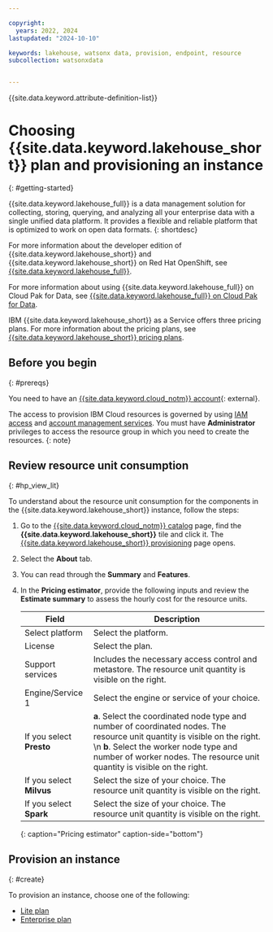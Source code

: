 ```yaml
---

copyright:
  years: 2022, 2024
lastupdated: "2024-10-10"

keywords: lakehouse, watsonx data, provision, endpoint, resource
subcollection: watsonxdata


---
```



{{site.data.keyword.attribute-definition-list}}

# Choosing {{site.data.keyword.lakehouse_short}} plan and provisioning an instance
{: #getting-started}

{{site.data.keyword.lakehouse_full}} is a data management solution for collecting, storing, querying, and analyzing all your enterprise data with a single unified data platform. It provides a flexible and reliable platform that is optimized to work on open data formats.
{: shortdesc}

For more information about the developer edition of {{site.data.keyword.lakehouse_short}} and {{site.data.keyword.lakehouse_short}} on Red Hat OpenShift, see [{{site.data.keyword.lakehouse_full}}](https://www.ibm.com/docs/en/watsonxdata/1.1.x).

For more information about using {{site.data.keyword.lakehouse_full}} on Cloud Pak for Data, see [{{site.data.keyword.lakehouse_full}} on Cloud Pak for Data](https://www.ibm.com/docs/en/cloud-paks/cp-data/4.8.x?topic=services-watsonxdata).


IBM {{site.data.keyword.lakehouse_short}} as a Service offers three pricing plans. For more information about the pricing plans, see [{{site.data.keyword.lakehouse_short}} pricing plans](watsonxdata?topic=watsonxdata-pricing-plans-1).


## Before you begin
{: #prereqs}

You need to have an [{{site.data.keyword.cloud_notm}} account](https://cloud.ibm.com/registration){: external}.

The access to provision IBM Cloud resources is governed by using [IAM access](https://cloud.ibm.com/docs/account?topic=account-userroles&interface=ui) and [account management services](https://cloud.ibm.com/docs/account?topic=account-account-services&interface=ui). You must have **Administrator** privileges to access the resource group in which you need to create the resources.
{: note}


## Review resource unit consumption
{: #hp_view_lit}

To understand about the resource unit consumption for the components in the {{site.data.keyword.lakehouse_short}} instance, follow the steps:

1. Go to the [{{site.data.keyword.cloud_notm}} catalog](https://cloud.ibm.com/catalog) page, find the **{{site.data.keyword.lakehouse_short}}** tile and click it. The [{{site.data.keyword.lakehouse_short}} provisioning](https://cloud.ibm.com/watsonxdata) page opens.

1. Select the **About** tab.

1. You can read through the **Summary** and **Features**.

1. In the **Pricing estimator**, provide the following inputs and review the **Estimate summary** to assess the hourly cost for the resource units.


   | Field | Description |
   |--------------------------|----------------|
   |Select platform |Select the platform.|
   |License |Select the plan.|
   |Support services|Includes the necessary access control and metastore. The resource unit quantity is visible on the right.|
   |Engine/Service 1|Select the engine or service of your choice.|
   |If you select **Presto**|**a**. Select the coordinated node type and number of coordinated nodes. The resource unit quantity is visible on the right. \n **b**. Select the worker node type and number of worker nodes. The resource unit quantity is visible on the right.|
   |If you select **Milvus**|Select the size of your choice. The resource unit quantity is visible on the right.|
   |If you select **Spark**|Select the size of your choice. The resource unit quantity is visible on the right.|
   {: caption="Pricing estimator" caption-side="bottom"}

## Provision an instance
{: #create}

To provision an instance, choose one of the following:

* [Lite plan](watsonxdata?topic=watsonxdata-tutorial_prov_lite_1)
* [Enterprise plan](watsonxdata?topic=watsonxdata-getting-started_1)
